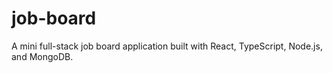 # job-board
A mini full-stack job board application built with React, TypeScript, Node.js, and MongoDB.
